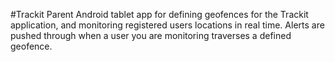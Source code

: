 #Trackit Parent
Android tablet app for defining geofences for the Trackit application, and monitoring registered users locations in real time.  Alerts are pushed through when a user you are monitoring traverses a defined geofence.
